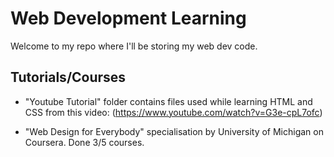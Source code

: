 # Web Development Learning

Welcome to my repo where I'll be storing my web dev code.

## Tutorials/Courses

* "Youtube Tutorial" folder contains files used while learning HTML and CSS from this video: (https://www.youtube.com/watch?v=G3e-cpL7ofc)

* "Web Design for Everybody" specialisation by University of Michigan on Coursera. Done 3/5 courses.


